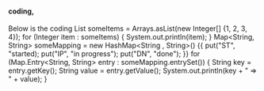 

#### coding,
Below is the coding
        List<Integer> someItems = Arrays.asList(new Integer[] {1, 2, 3, 4});
        for (Integer item : someItems) {
            System.out.println(item);
        }
        Map<String, String> someMapping = new HashMap<String , String>() {{
            put("ST", "started);
            put("IP", "in progress");
            put("DN", "done");
        }}
        for (Map.Entry<String, String> entry : someMapping.entrySet()) {
            String key = entry.getKey();
            String value = entry.getValue();
            System.out.println(key + " => " + value);
        }
